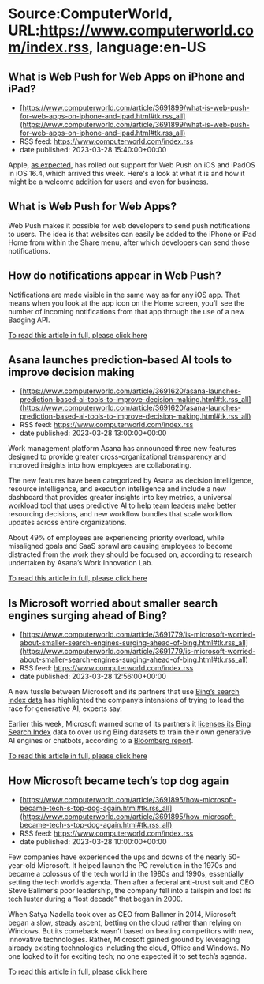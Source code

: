 # Source:ComputerWorld, URL:https://www.computerworld.com/index.rss, language:en-US

## What is Web Push for Web Apps on iPhone and iPad?
 - [https://www.computerworld.com/article/3691899/what-is-web-push-for-web-apps-on-iphone-and-ipad.html#tk.rss_all](https://www.computerworld.com/article/3691899/what-is-web-push-for-web-apps-on-iphone-and-ipad.html#tk.rss_all)
 - RSS feed: https://www.computerworld.com/index.rss
 - date published: 2023-03-28 15:40:00+00:00

<article>
	<section class="page">
<p>Apple, <a href="https://www.computerworld.com/article/3688575/why-is-apple-making-big-improvements-to-web-apps-for-iphone.html">as expected</a>, has rolled out support for Web Push on iOS and iPadOS in iOS 16.4, which arrived this week. Here's a look at what it is and how it might be a welcome addition for users and even for business.</p><h2><strong>What is Web Push for Web Apps?</strong></h2>
<p>Web Push makes it possible for web developers to send push notifications to users. The idea is that websites can easily be added to the iPhone or iPad Home from within the Share menu, after which developers can send those notifications.</p><h2><strong>How do notifications appear in Web Push?</strong></h2>
<p>Notifications are made visible in the same way as for any iOS app. That means when you look at the app icon on the Home screen, you’ll see the number of incoming notifications from that app through the use of a new Badging API.</p><p class="jumpTag"><a href="https://www.computerworld.com/article/3691899/what-is-web-push-for-web-apps-on-iphone-and-ipad.html#jump">To read this article in full, please click here</a></p></section></article>

## Asana launches prediction-based AI tools to improve decision making
 - [https://www.computerworld.com/article/3691620/asana-launches-prediction-based-ai-tools-to-improve-decision-making.html#tk.rss_all](https://www.computerworld.com/article/3691620/asana-launches-prediction-based-ai-tools-to-improve-decision-making.html#tk.rss_all)
 - RSS feed: https://www.computerworld.com/index.rss
 - date published: 2023-03-28 13:00:00+00:00

<article>
	<section class="page">
<p>Work management platform Asana has announced three new features designed to provide greater cross-organizational transparency and improved insights into how employees are collaborating.</p><p>The new features have been categorized by Asana as decision intelligence, resource intelligence, and execution intelligence and include a new dashboard that provides greater insights into key metrics, a universal workload tool that uses predictive AI to help team leaders make better resourcing decisions, and new workflow bundles that scale workflow updates across entire organizations.</p><p>About 49% of employees are experiencing priority overload, while misaligned goals and SaaS sprawl are causing employees to become distracted from the work they should be focused on, according to research undertaken by Asana’s Work Innovation Lab.</p><p class="jumpTag"><a href="https://www.computerworld.com/article/3691620/asana-launches-prediction-based-ai-tools-to-improve-decision-making.html#jump">To read this article in full, please click here</a></p></section></article>

## Is Microsoft worried about smaller search engines surging ahead of Bing?
 - [https://www.computerworld.com/article/3691779/is-microsoft-worried-about-smaller-search-engines-surging-ahead-of-bing.html#tk.rss_all](https://www.computerworld.com/article/3691779/is-microsoft-worried-about-smaller-search-engines-surging-ahead-of-bing.html#tk.rss_all)
 - RSS feed: https://www.computerworld.com/index.rss
 - date published: 2023-03-28 12:56:00+00:00

<article>
	<section class="page">
<p>A new tussle between Microsoft and its partners that use <a href="https://support.microsoft.com/en-au/topic/how-bing-delivers-search-results-d18fc815-ac37-4723-bc67-9229ce3eb6a3" rel="nofollow">Bing’s search index data</a> has highlighted the company’s intensions of trying to lead the race for generative AI, experts say.</p><p>Earlier this week, Microsoft warned some of its partners it <a href="http://microsoft.com/en-us/bing/apis/legal" rel="nofollow">licenses its Bing Search Index</a> data to over using Bing datasets to train their own generative AI engines or chatbots, according to a <a href="https://www.bloomberg.com/news/articles/2023-03-25/microsoft-threatens-to-restrict-bing-data-from-rival-ai-search-tools" rel="nofollow">Bloomberg report</a>.</p><p class="jumpTag"><a href="https://www.computerworld.com/article/3691779/is-microsoft-worried-about-smaller-search-engines-surging-ahead-of-bing.html#jump">To read this article in full, please click here</a></p></section></article>

## How Microsoft became tech’s top dog again
 - [https://www.computerworld.com/article/3691895/how-microsoft-became-tech-s-top-dog-again.html#tk.rss_all](https://www.computerworld.com/article/3691895/how-microsoft-became-tech-s-top-dog-again.html#tk.rss_all)
 - RSS feed: https://www.computerworld.com/index.rss
 - date published: 2023-03-28 10:00:00+00:00

<article>
	<section class="page">
<p>Few companies have experienced the ups and downs of the nearly 50-year-old Microsoft. It helped launch the PC revolution in the 1970s and became a colossus of the tech world in the 1980s and 1990s, essentially setting the tech world’s agenda. Then after a federal anti-trust suit and CEO Steve Ballmer’s poor leadership, the company fell into a tailspin and lost its tech luster during a “lost decade” that began in 2000.</p><p>When Satya Nadella took over as CEO from Ballmer in 2014, Microsoft began a slow, steady ascent, betting on the cloud rather than relying on Windows. But its comeback wasn’t based on beating competitors with new, innovative technologies. Rather, Microsoft gained ground by leveraging already existing technologies including the cloud, Office and Windows. No one looked to it for exciting tech; no one expected it to set tech’s agenda.</p><p class="jumpTag"><a href="https://www.computerworld.com/article/3691895/how-microsoft-became-tech-s-top-dog-again.html#jump">To read this article in full, please click here</a></p></section></article>


